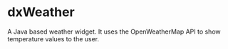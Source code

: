 # dxWeather
A Java based weather widget. It uses the OpenWeatherMap API to show temperature values to the user.
